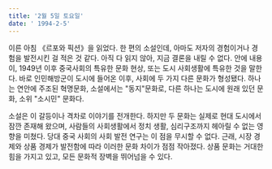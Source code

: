 ```yaml
---
title: '2월 5일 토요일'
date: ' 1994-2-5'
---
```

이른 아침 《르포와 픽션》을 읽었다. 한 편의 소설인데, 아마도 저자의 경험이거나 경험을 발전시킨 걸 적은 것 같다. 아직 다 읽지 않아, 지금 결론을 내릴 수 없다. 안에 내용이, 1949년 이후 중국사회의 특유한 문화 현상, 또는 도시 사회생활에 특유한 것을 말한다. 바로 인민해방군이 도시에 들어온 이후, 사회에 두 가지 다른 문화가 형성됐다. 하나는 연안에 주조된 혁명문화, 소설에서는 "동지"문화로, 다른 하나는 도시에 원래 있던 문화, 소위 "소시민" 문화다.

소설은 이 갈등이나 격차로 이야기를 전개한다. 하지만 두 문화는 실제로 현대 도시에서 잠깐 존재해 왔으며, 사람들의 사회생활에서 정치 생활, 심리구조까지 헤아릴 수 없는 영향을 미쳤다. 당대 중국 사회의 사회 발전 연구는 이 점을 무시할 수 없다. 근래, 시장 경제와 상품 경제가 발전함에 따라 이러한 문화 차이가 점점 작아졌다. 상품 문화는 거대한 힘을 가지고 있고, 모든 문화적 장벽을 뛰어넘을 수 있다.
